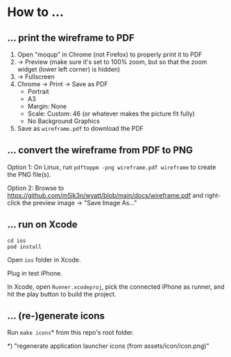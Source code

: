# How to ...

## ... print the wireframe to PDF

1. Open "moqup" in Chrome (not Firefox) to properly print it to PDF
2. -> Preview (make sure it's set to 100% zoom, but so that the zoom widget (lower left corner) is hidden)
3. -> Fullscreen
4. Chrome -> Print -> Save as PDF
   - Portrait
   - A3
   - Margin: None
   - Scale: Custom: 46 (or whatever makes the picture fit fully)
   - No Background Graphics
5. Save as `wireframe.pdf` to download the PDF

## ... convert the wireframe from PDF to PNG

Option 1: On Linux, run `pdftoppm -png wireframe.pdf wireframe` to create the PNG file(s).

Option 2: Browse to https://github.com/m5lk3n/wyatt/blob/main/docs/wireframe.pdf and right-click the preview image -> "Save Image As..."

## ... run on Xcode

```
cd ios
pod install
```

Open `ios` folder in Xcode.

Plug in test iPhone.

In Xcode, open `Runner.xcodeproj`, pick the connected iPhone as runner, and hit the play button to build the project.

## ... (re-)generate icons

Run `make icons`* from this repo's root folder.

*) "regenerate application launcher icons (from assets/icon/icon.png)"